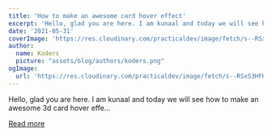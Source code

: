 ```yaml
---
title: 'How to make an awesome card hover effect'
excerpt: 'Hello, glad you are here. I am kunaal and today we will see how to make an awesome 3d card hover effe...'
date: '2021-05-31'
coverImage: 'https://res.cloudinary.com/practicaldev/image/fetch/s--RSxS3HFH--/c_imagga_scale,f_auto,fl_progressive,h_420,q_auto,w_1000/https://dev-to-uploads.s3.amazonaws.com/uploads/articles/5r666r2r0lceigbl5wyf.png'
author:
  name: Koders
  picture: "assets/blog/authors/koders.png"
ogImage:
  url: 'https://res.cloudinary.com/practicaldev/image/fetch/s--RSxS3HFH--/c_imagga_scale,f_auto,fl_progressive,h_420,q_auto,w_1000/https://dev-to-uploads.s3.amazonaws.com/uploads/articles/5r666r2r0lceigbl5wyf.png'
---
```


Hello, glad you are here. I am kunaal and today we will see how to make an awesome 3d card hover effe...

[Read more](https://dev.to/kunaal438/how-to-make-an-awesome-card-hover-effect-45j5)
